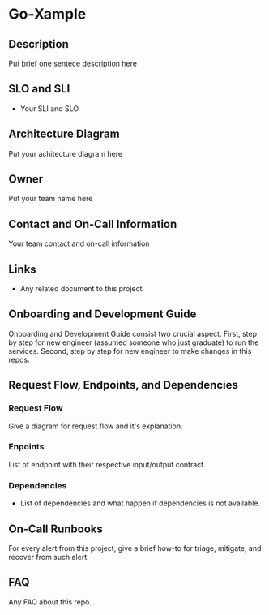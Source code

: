 # Go-Xample

## Description

Put brief one sentece description here

## SLO and SLI

- Your SLI and SLO

## Architecture Diagram

Put your achitecture diagram here

## Owner

Put your team name here

## Contact and On-Call Information

Your team contact and on-call information

## Links

- Any related document to this project.

## Onboarding and Development Guide

Onboarding and Development Guide consist two crucial aspect. First, step by step for new engineer (assumed someone who just graduate) to run the services. Second, step by step for new engineer to make changes in this repos.

## Request Flow, Endpoints, and Dependencies

### Request Flow

Give a diagram for request flow and it's explanation.

### Enpoints

List of endpoint with their respective input/output contract.

### Dependencies

- List of dependencies and what happen if dependencies is not available.

## On-Call Runbooks

For every alert from this project, give a brief how-to for triage, mitigate, and recover from such alert.

## FAQ

Any FAQ about this repo.
